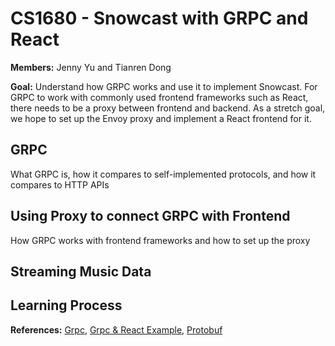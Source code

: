 # CS1680 - Snowcast with GRPC and React
**Members:** Jenny Yu and Tianren Dong

**Goal:** Understand how GRPC works and use it to implement Snowcast. For GRPC to work with commonly used frontend frameworks such as React, there needs to be a proxy between frontend and backend. As a stretch goal, we hope to set up the Envoy proxy and implement a React frontend for it.

## GRPC
What GRPC is, how it compares to self-implemented protocols, and how it compares to HTTP APIs

## Using Proxy to connect GRPC with Frontend 
How GRPC works with frontend frameworks and how to set up the proxy

## Streaming Music Data

## Learning Process

**References:** 
[Grpc](https://grpc.io/docs/languages/go/quickstart/), [Grpc & React Example](https://daily.dev/blog/build-a-chat-app-using-grpc-and-reactjs), [Protobuf](https://developers.google.com/protocol-buffers/docs/overview)